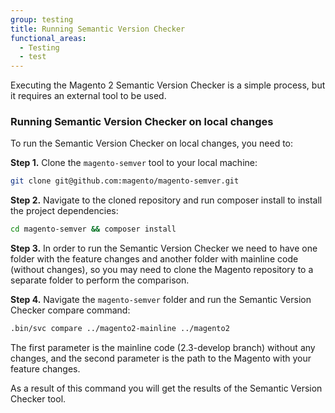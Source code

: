 ```yaml
---
group: testing
title: Running Semantic Version Checker
functional_areas:
  - Testing
  - test
---
```


Executing the Magento 2 Semantic Version Checker is a simple process, but it requires an external tool to be used.

### Running Semantic Version Checker on local changes

To run the Semantic Version Checker on local changes, you need to:

**Step 1.** Clone the `magento-semver` tool to your local machine:

```bash
git clone git@github.com:magento/magento-semver.git
```

**Step 2.** Navigate to the cloned repository and run composer install to install the project dependencies:

```bash
cd magento-semver && composer install
```

**Step 3.** In order to run the Semantic Version Checker we need to have one folder with the feature changes and another folder with mainline code (without changes),
so you may need to clone the Magento repository to a separate folder to perform the comparison.

**Step 4.** Navigate the `magento-semver` folder and run the Semantic Version Checker compare command:

```bash
.bin/svc compare ../magento2-mainline ../magento2
```

The first parameter is the mainline code (2.3-develop branch) without any changes, and the second parameter is the path to the Magento with your feature changes.

As a result of this command you will get the results of the Semantic Version Checker tool.
